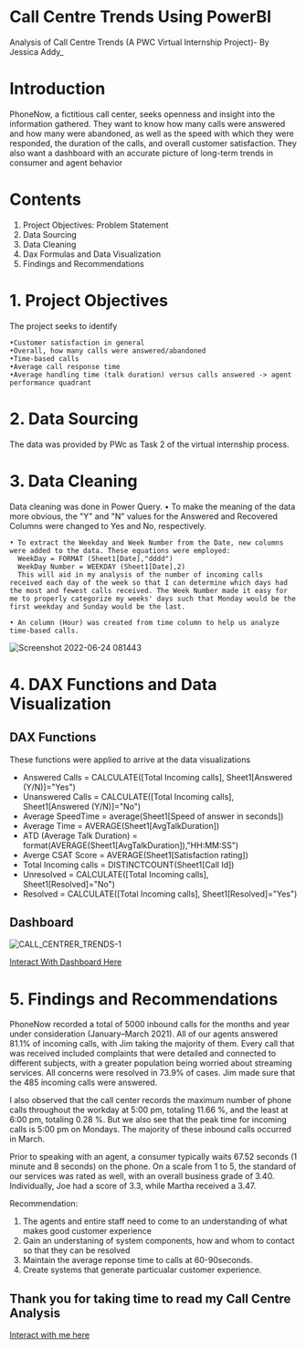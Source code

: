 # Call Centre Trends Using PowerBI
Analysis of Call Centre Trends (A PWC Virtual Internship Project)- By Jessica Addy_

# Introduction
PhoneNow, a fictitious call center, seeks openness and insight into the information gathered. They want to know how many calls were answered and how many were abandoned, as well as the speed with which they were responded, the duration of the calls, and overall customer satisfaction. They also want a dashboard with an accurate picture of long-term trends in consumer and agent behavior

# Contents
  1.  Project Objectives: Problem Statement
  2.  Data Sourcing
  3.  Data Cleaning
  4.  Dax Formulas and Data Visualization
  4.  Findings and Recommendations
  
  
 # 1. Project Objectives
  The project seeks to identify
  
    •Customer satisfaction in general
    •Overall, how many calls were answered/abandoned
    •Time-based calls
    •Average call response time
    •Average handling time (talk duration) versus calls answered -> agent performance quadrant
    

  # 2. Data Sourcing
  The data was provided by PWc as Task 2 of the virtual internship process.
  

  # 3. Data Cleaning
  Data cleaning was done in Power Query. 
    • To make the meaning of the data more obvious, the "Y" and "N" values for the Answered and Recovered Columns were changed to Yes and No, respectively.

    • To extract the Weekday and Week Number from the Date, new columns were added to the data. These equations were employed:
      WeekDay = FORMAT (Sheet1[Date],"dddd")
      WeekDay Number = WEEKDAY (Sheet1[Date],2)
      This will aid in my analysis of the number of incoming calls received each day of the week so that I can determine which days had the most and fewest calls received. The Week Number made it easy for me to properly categorize my weeks' days such that Monday would be the first weekday and Sunday would be the last.

    • An column (Hour) was created from time column to help us analyze time-based calls. 

  ![Screenshot 2022-06-24 081443](https://user-images.githubusercontent.com/107724453/175509188-6d82a9d6-d023-421b-b23f-05b19490757c.png)
  
 # 4. DAX Functions and Data Visualization
 
 ## DAX Functions 
 These functions were applied to arrive at the data visualizations
  * Answered Calls = CALCULATE([Total Incoming calls], Sheet1[Answered (Y/N)]="Yes")
  * Unanswered Calls = CALCULATE([Total Incoming calls], Sheet1[Answered (Y/N)]="No")
  * Average SpeedTime = average(Sheet1[Speed of answer in seconds])
  * Average Time = AVERAGE(Sheet1[AvgTalkDuration])
  * ATD (Average Talk Duration) = format(AVERAGE(Sheet1[AvgTalkDuration]),"HH:MM:SS")
  * Averge CSAT Score = AVERAGE(Sheet1[Satisfaction rating])
  * Total Incoming calls = DISTINCTCOUNT(Sheet1[Call Id])
  * Unresolved = CALCULATE([Total Incoming calls], Sheet1[Resolved]="No")
  * Resolved = CALCULATE([Total Incoming calls], Sheet1[Resolved]="Yes")
 
 ## Dashboard
![CALL_CENTRER_TRENDS-1](https://user-images.githubusercontent.com/107724453/177151278-ac4eb41b-d290-4ec7-a652-abc184998779.png)

[Interact With Dashboard Here](https://app.powerbi.com/view?r=eyJrIjoiNDcyNTM5MTQtNGU3ZS00Njk0LWFkMWMtNGJjYWNjNTMwMDZkIiwidCI6ImU1MjBlNjgwLTk2OGMtNGM5Ny1hNjQ4LTc3ZjZmNmQ4MTA5ZiJ9)
 
 # 5. Findings and Recommendations
 
   PhoneNow recorded a total of 5000 inbound calls for the months and year under consideration (January–March 2021). All of our agents answered 81.1% of incoming calls, with Jim taking the majority of them. Every call that was received included complaints that were detailed and connected to different subjects, with a greater population being worried about streaming services. All concerns were resolved in 73.9% of cases. Jim made sure that the 485 incoming calls were answered.
   
   I also observed that the call center records the maximum number of phone calls throughout the workday at 5:00 pm, totaling 11.66 %, and the least at 6:00 pm, totaling 0.28 %. But we also see that the peak time for incoming calls is 5:00 pm on Mondays. The majority of these inbound calls occurred in March.

Prior to speaking with an agent, a consumer typically waits 67.52 seconds (1 minute and 8 seconds) on the phone. On a scale from 1 to 5, the standard of our services was rated as well, with an overall business grade of 3.40. Individually, Joe had a score of 3.3, while Martha received a 3.47.

Recommendation: 
  1. The agents and entire staff need to come to an understanding of what makes good customer experience
  2. Gain an understaning of system components, how and whom to contact so that they can be resolved
  3. Maintain the average reponse time to calls at 60-90seconds.
  4. Create systems that generate particualar customer experience.


## Thank you for taking time to read my Call Centre Analysis

[Interact with me here](https://twitter.com/addy_xls)


   
 
 
 


  
  
